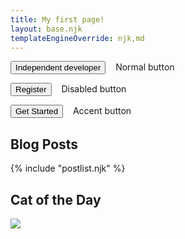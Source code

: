 ```yaml
---
title: My first page!
layout: base.njk
templateEngineOverride: njk,md
---
```


<button>Independent developer</button>  &nbsp;&nbsp; Normal button 

<button class="disabled">Register</button>  &nbsp;&nbsp; Disabled button 

<button class="accent-button">Get Started</button>  &nbsp;&nbsp; Accent button 

<!-- <button class="muted-button">Register</button> -->


## Blog Posts
{% include "postlist.njk" %}

## Cat of the Day

<img src="{{ catpic }}">
